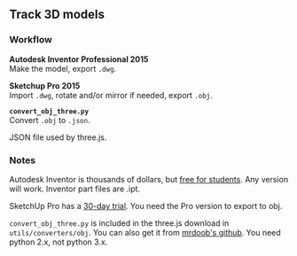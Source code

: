 ## Track 3D models

### Workflow
**Autodesk Inventor Professional 2015**  
Make the model, export `.dwg`.

**Sketchup Pro 2015**  
Import `.dwg`, rotate and/or mirror if needed, export `.obj`.

**`convert_obj_three.py`**  
Convert `.obj` to `.json`.

JSON file used by three.js.

### Notes

Autodesk Inventor is thousands of dollars, but [free for students](http://www.autodesk.com/education/home). Any version will work. Inventor part files are .ipt.

SketchUp Pro has a [30-day trial](http://www.sketchup.com/products/sketchup-pro). You need the Pro version to export to obj.

`convert_obj_three.py` is included in the three.js download in `utils/converters/obj`. You can also get it from [mrdoob's github](https://github.com/mrdoob/three.js/blob/master/utils/converters/obj/convert_obj_three.py). You need python 2.x, not python 3.x.
